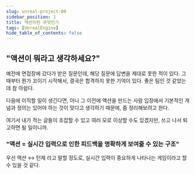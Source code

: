 ```yaml
---
slug: unreal-project-00
sidebar_position: 1
title: 액션이란 무엇인가
tags: [UnrealEngine]
hide_table_of_contents: false
---
```


## "액션이 뭐라고 생각하세요?"

예전에 면접장에 갔다가 받은 질문인데, 해당 질문에 답변을 제대로 못한 적이 있다.
그 때부터 뭔가 꼬이기 시작해서, 결국은 합격하지 못한 기억이 있다. 좋은 팀인 것 같았는데 참 아쉽다.

다음에 이직할 일이 생긴다면, 아니 그 이전에 액션을 만드는 사람 입장에서 기본적인 개념과 정의는 있어야 하는 것이 맞다고 생각하기 때문에, 좀 정리해보려고 한다.

여기서 내가 적는 글들이 조잡할 수 있고 여러 모로 이상할 수도 있겠지만, 쓰고 나서 퇴고하면 될 일이니까.

### "액션 = 실시간 입력으로 인한 피드백을 명확하게 보여줄 수 있는 구조"

우선 액션 ↔ 턴제 라고 말할 정도로, 실시간 입력이 중요하게 나타나는 게임이라고 할 수 있을 것 같다.